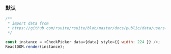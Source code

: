 ### 默认

<!--start-code-->

```js
/**
 * import data from
 * https://github.com/rsuite/rsuite/blob/master/docs/public/data/users-role.json
 */

const instance = <CheckPicker data={data} style={{ width: 224 }} />;
ReactDOM.render(instance);
```

<!--end-code-->
